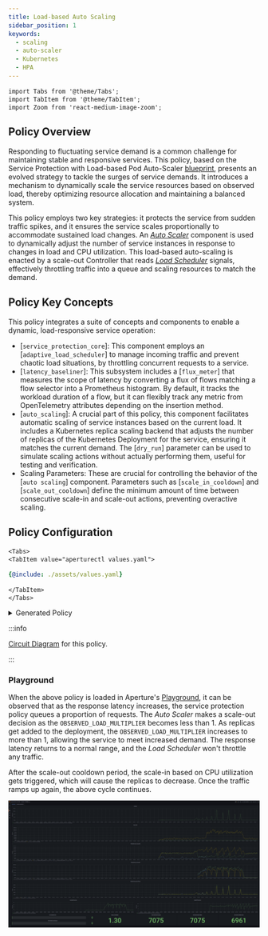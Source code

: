 ```yaml
---
title: Load-based Auto Scaling
sidebar_position: 1
keywords:
  - scaling
  - auto-scaler
  - Kubernetes
  - HPA
---
```


```mdx-code-block
import Tabs from '@theme/Tabs';
import TabItem from '@theme/TabItem';
import Zoom from 'react-medium-image-zoom';
```

## Policy Overview

Responding to fluctuating service demand is a common challenge for maintaining
stable and responsive services. This policy, based on the Service Protection
with Load-based Pod Auto-Scaler
[blueprint](/reference/policies/bundled-blueprints/policies/service-protection-with-load-based-pod-auto-scaler/average-latency.md),
presents an evolved strategy to tackle the surges of service demands. It
introduces a mechanism to dynamically scale the service resources based on
observed load, thereby optimizing resource allocation and maintaining a balanced
system.

This policy employs two key strategies: it protects the service from sudden
traffic spikes, and it ensures the service scales proportionally to accommodate
sustained load changes. An
[_Auto Scaler_](/concepts/auto-scale/components/auto-scaler.md) component is
used to dynamically adjust the number of service instances in response to
changes in load and CPU utilization. This load-based auto-scaling is enacted by
a scale-out Controller that reads
[_Load Scheduler_](/concepts/flow-control/components/load-scheduler.md) signals,
effectively throttling traffic into a queue and scaling resources to match the
demand.

## Policy Key Concepts

This policy integrates a suite of concepts and components to enable a dynamic,
load-responsive service operation:

- [`service_protection_core`]: This component employs an
  [`adaptive_load_scheduler`] to manage incoming traffic and prevent chaotic
  load situations, by throttling concurrent requests to a service.
- [`latency_baseliner`]: This subsystem includes a [`flux_meter`] that measures
  the scope of latency by converting a flux of flows matching a flow selector
  into a Prometheus histogram. By default, it tracks the workload duration of a
  flow, but it can flexibly track any metric from OpenTelemetry attributes
  depending on the insertion method.
- [`auto_scaling`]: A crucial part of this policy, this component facilitates
  automatic scaling of service instances based on the current load. It includes
  a Kubernetes replica scaling backend that adjusts the number of replicas of
  the Kubernetes Deployment for the service, ensuring it matches the current
  demand. The [`dry_run`] parameter can be used to simulate scaling actions
  without actually performing them, useful for testing and verification.
- Scaling Parameters: These are crucial for controlling the behavior of the
  [`auto scaling`] component. Parameters such as [`scale_in_cooldown`] and
  [`scale_out_cooldown`] define the minimum amount of time between consecutive
  scale-in and scale-out actions, preventing overactive scaling.

## Policy Configuration

```mdx-code-block
<Tabs>
<TabItem value="aperturectl values.yaml">
```

```yaml
{@include: ./assets/values.yaml}
```

```mdx-code-block
</TabItem>
</Tabs>
```

<details><summary>Generated Policy</summary>
<p>

```yaml
{@include: ./assets/policy.yaml}
```

</p>
</details>

:::info

[Circuit Diagram](./assets/graph.mmd.svg) for this policy.

:::

### Playground

When the above policy is loaded in Aperture's
[Playground](https://github.com/fluxninja/aperture/blob/main/playground/README.md),
it can be observed that as the response latency increases, the service
protection policy queues a proportion of requests. The _Auto Scaler_ makes a
scale-out decision as the `OBSERVED_LOAD_MULTIPLIER` becomes less than 1. As
replicas get added to the deployment, the `OBSERVED_LOAD_MULTIPLIER` increases
to more than 1, allowing the service to meet increased demand. The response
latency returns to a normal range, and the _Load Scheduler_ won't throttle any
traffic.

After the scale-out cooldown period, the scale-in based on CPU utilization gets
triggered, which will cause the replicas to decrease. Once the traffic ramps up
again, the above cycle continues.

<Zoom>

![Auto Scale](./assets/dashboard.png)

</Zoom>
